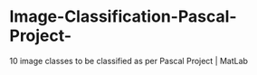 # Image-Classification-Pascal-Project-
10 image classes to be classified as per Pascal Project | MatLab

